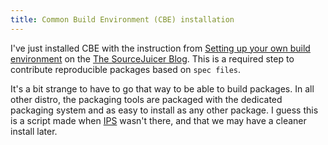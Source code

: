 ```yaml
---
title: Common Build Environment (CBE) installation
---
```


I've just installed CBE with the instruction from [Setting up your own build environment] on the [The SourceJuicer Blog]. This is a required step to contribute reproducible packages based on `spec files`.

It's a bit strange to have to go that way to be able to build packages. In all other distro, the packaging tools are packaged with the dedicated packaging system and as easy to install as any other package. I guess this is a script made when [IPS] wasn't there, and that we may have a cleaner install later. 

[Setting up your own build environment]: http://blogs.sun.com/jucr/entry/setting_up_your_own_build
[The SourceJuicer Blog]: http://blogs.sun.com/jucr/
[IPS]: http://opensolaris.org/os/project/pkg/

